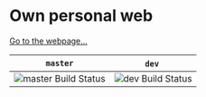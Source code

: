 # Own personal web

[Go to the webpage...](https://melchor9000.me)

| `master` | `dev` |
|----------|-------|
| ![master Build Status](https://jenkins.majorcadevs.com/buildStatus/icon?job=melchor9000-personal-page%2Fmaster) | ![dev Build Status](https://jenkins.majorcadevs.com/buildStatus/icon?job=melchor9000-personal-page%2Fdev) |
